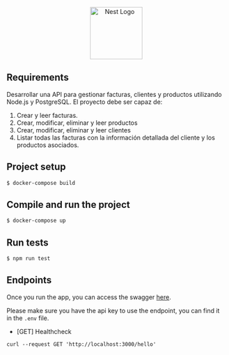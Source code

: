 <p align="center">
  <a href="http://nestjs.com/" target="blank"><img src="https://nestjs.com/img/logo-small.svg" width="120" alt="Nest Logo" /></a>
</p>

[circleci-image]: https://img.shields.io/circleci/build/github/nestjs/nest/master?token=abc123def456
[circleci-url]: https://circleci.com/gh/nestjs/nest

## Requirements

Desarrollar una API para gestionar facturas, clientes y productos utilizando Node.js y
PostgreSQL. El proyecto debe ser capaz de:
1. Crear y leer facturas.
2. Crear, modificar, eliminar y leer productos
3. Crear, modificar, eliminar y leer clientes
4. Listar todas las facturas con la información detallada del cliente y los
   productos asociados.

## Project setup

```bash
$ docker-compose build
```

## Compile and run the project

```bash
$ docker-compose up
```

## Run tests

```bash
$ npm run test
```

## Endpoints

Once you run the app, you can access the swagger [here](http://localhost:3000/api/).

Please make sure you have the api key to use the endpoint, you can find it in the `.env` file.


- [GET] Healthcheck
```
curl --request GET 'http://localhost:3000/hello'
```